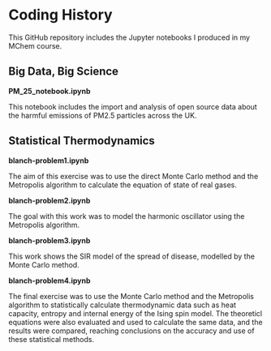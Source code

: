 # **Coding History**

This GitHub repository includes the Jupyter notebooks I produced in my MChem course. 

## **Big Data, Big Science**

**PM_25_notebook.ipynb**

This notebook includes the import and analysis of open source data about the harmful emissions of PM2.5 particles across the UK. 

## **Statistical Thermodynamics**

**blanch-problem1.ipynb**

The aim of this exercise was to use the direct Monte Carlo method and the Metropolis algorithm to calculate the equation of state of real gases.

**blanch-problem2.ipynb**

The goal with this work was to model the harmonic oscillator using the Metropolis algorithm. 

**blanch-problem3.ipynb**

This work shows the SIR model of the spread of disease, modelled by the Monte Carlo method.

**blanch-problem4.ipynb**

The final exercise was to use the Monte Carlo method and the Metropolis algorithm to statistically calculate thermodynamic data such as heat capacity, entropy and internal energy of the Ising spin model. The theoreticl equations were also evaluated and used to calculate the same data, and the results were compared, reaching conclusions on the accuracy and use of these statistical methods.


